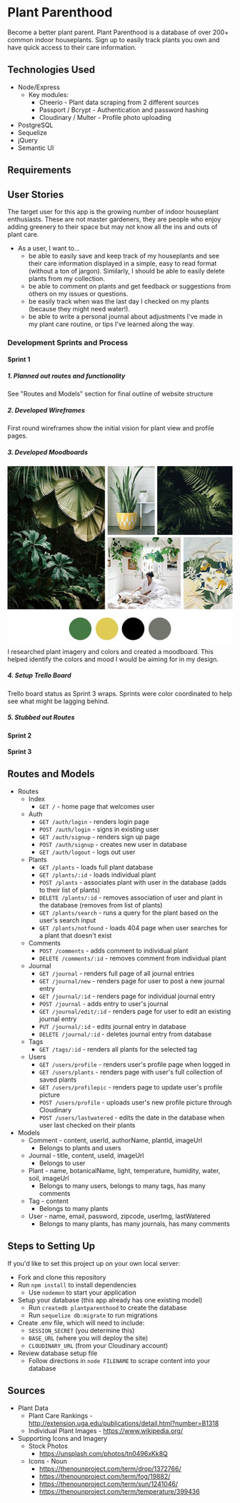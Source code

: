 # Plant Parenthood
Become a better plant parent. Plant Parenthood is a database of over 200+ common indoor houseplants. Sign up to easily track plants you own and have quick access to their care information.

## Technologies Used
* Node/Express
  * Key modules:
    * Cheerio - Plant data scraping from 2 different sources
    * Passport / Bcrypt - Authentication and password hashing
    * Cloudinary / Multer - Profile photo uploading
* PostgreSQL
* Sequelize
* jQuery
* Semantic UI

## Requirements

## User Stories
The target user for this app is the growing number of indoor houseplant enthusiasts. These are not master gardeners, they are people who enjoy adding greenery to their space but may not know all the ins and outs of plant care. 
* As a user, I want to...
  * be able to easily save and keep track of my houseplants and see their care information displayed in a simple, easy to read format (without a ton of jargon). Similarly, I should be able to easily delete plants from my collection.
  * be able to comment on plants and get feedback or suggestions from others on my issues or questions.
  * be easily track when was the last day I checked on my plants (because they might need water!).
  * be able to write a personal journal about adjustments I've made in my plant care routine, or tips I've learned along the way.

### Development Sprints and Process

#### Sprint 1

##### 1. Planned out routes and functionality
See "Routes and Models" section for final outline of website structure
##### 2. Developed Wireframes
First round wireframes show the initial vision for plant view and profile pages.
##### 3. Developed Moodboards
![](/public/img/moodboard.jpg)
I researched plant imagery and colors and created a moodboard. This helped identify the colors and mood I would be aiming for in my design.
##### 4. Setup Trello Board
Trello board status as Sprint 3 wraps. Sprints were color coordinated to help see what might be lagging behind.
##### 5. Stubbed out Routes

#### Sprint 2
#### Sprint 3

## Routes and Models

* Routes
  * Index
    * `GET /` - home page that welcomes user
  * Auth
    * `GET /auth/login` - renders login page
    * `POST /auth/login` - signs in existing user 
    * `GET /auth/signup` - renders sign up page  
    * `POST /auth/signup` - creates new user in database 
    * `GET /auth/logout` - logs out user 
  * Plants
    * `GET /plants` - loads full plant database
    * `GET /plants/:id` - loads individual plant
    * `POST /plants` - associates plant with user in the database (adds to their list of plants)
    * `DELETE /plants/:id` - removes association of user and plant in the database (removes from list of plants)
    * `GET /plants/search` - runs a query for the plant based on the user's search input
    * `GET /plants/notfound` - loads 404 page when user searches for a plant that doesn't exist
  * Comments
    * `POST /comments` - adds comment to individual plant
    * `DELETE /comments/:id` - removes comment from individual plant
  * Journal
    * `GET /journal` - renders full page of all journal entries
    * `GET /journal/new` - renders page for user to post a new journal entry
    * `GET /journal/:id` - renders page for individual journal entry
    * `POST /journal` - adds entry to user's journal
    * `GET /journal/edit/:id` - renders page for user to edit an existing journal entry
    * `PUT /journal/:id` - edits journal entry in database
    * `DELETE /journal/:id` - deletes journal entry from database
  * Tags
    * `GET /tags/:id` - renders all plants for the selected tag
  * Users
    * `GET /users/profile` - renders user's profile page when logged in
    * `GET /users/plants` - renders page with user's full collection of saved plants
    * `GET /users/profilepic` - renders page to update user's profile picture
    * `POST /users/profile` - uploads user's new profile picture through Cloudinary
    * `POST /users/lastwatered` - edits the date in the database when user last checked on their plants
* Models
  * Comment - content, userId, authorName, plantId, imageUrl
    * Belongs to plants and users
  * Journal - title, content, useId, imageUrl
    * Belongs to user
  * Plant - name, botanicalName, light, temperature, humidity, water, soil, imageUrl
    * Belongs to many users, belongs to many tags, has many comments
  * Tag - content
    * Belongs to many plants
  * User - name, email, password, zipcode, userImg, lastWatered
    * Belongs to many plants, has many journals, has many comments

## Steps to Setting Up
If you'd like to set this project up on your own local server:
* Fork and clone this repository
* Run `npm install` to install dependencies
  * Use `nodemon` to start your application
* Setup your database (this app already has one existing model)
  * Run `createdb plantparenthood` to create the database
  * Run `sequelize db:migrate` to run migrations
* Create .env file, which will need to include:
  * `SESSION_SECRET` (you determine this)
  * `BASE_URL` (where you will deploy the site)
  * `CLOUDINARY_URL` (from your Cloudinary account)
* Review database setup file
  * Follow directions in `node FILENAME` to scrape content into your database

## Sources
* Plant Data
  * Plant Care Rankings - http://extension.uga.edu/publications/detail.html?number=B1318
  * Individual Plant Images - https://www.wikipedia.org/
* Supporting Icons and Imagery
  * Stock Photos
    * https://unsplash.com/photos/tn0496xKk8Q
  * Icons - Noun
    * https://thenounproject.com/term/drop/1372766/
    * https://thenounproject.com/term/fog/19882/
    * https://thenounproject.com/term/sun/1241046/
    * https://thenounproject.com/term/temperature/399436